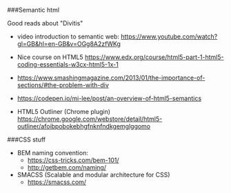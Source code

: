 ###Semantic html 

Good reads about "Divitis" 
- video introduction to semantic web: https://www.youtube.com/watch?gl=GB&hl=en-GB&v=OGg8A2zfWKg

- Nice course on HTML5 https://www.edx.org/course/html5-part-1-html5-coding-essentials-w3cx-html5-1x-1

- https://www.smashingmagazine.com/2013/01/the-importance-of-sections/#the-problem-with-div

- https://codepen.io/mi-lee/post/an-overview-of-html5-semantics

- HTML5 Outliner (Chrome plugin) https://chrome.google.com/webstore/detail/html5-outliner/afoibpobokebhgfnknfndkgemglggomo

###CSS stuff

- BEM naming convention:
  - https://css-tricks.com/bem-101/
  - http://getbem.com/naming/
- SMACSS (Scalable and modular architecture for CSS)
  - https://smacss.com/
